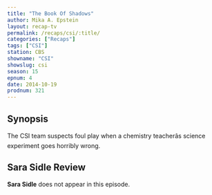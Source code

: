 ```yaml
---
title: "The Book Of Shadows"
author: Mika A. Epstein
layout: recap-tv
permalink: /recaps/csi/:title/
categories: ["Recaps"]
tags: ["CSI"]
station: CBS
showname: "CSI"
showslug: csi
season: 15  
epnum: 4  
date: 2014-10-19
prodnum: 321  
---
```


## Synopsis

The CSI team suspects foul play when a chemistry teacherâs science experiment goes horribly wrong.

## Sara Sidle Review

**Sara Sidle** does not appear in this episode.

